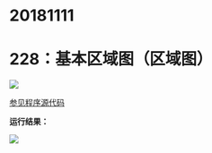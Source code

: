 # 20181111

# 228：基本区域图（区域图）

<img src="http://image.renkaigis.com/keepcoding/2018111101.png">

<a href="https://github.com/renkaigis/KeepCoding/tree/master/2018/11/11" target="_blank">参见程序源代码</a>

**运行结果：**

<img src="http://image.renkaigis.com/keepcoding/2018111102.png">